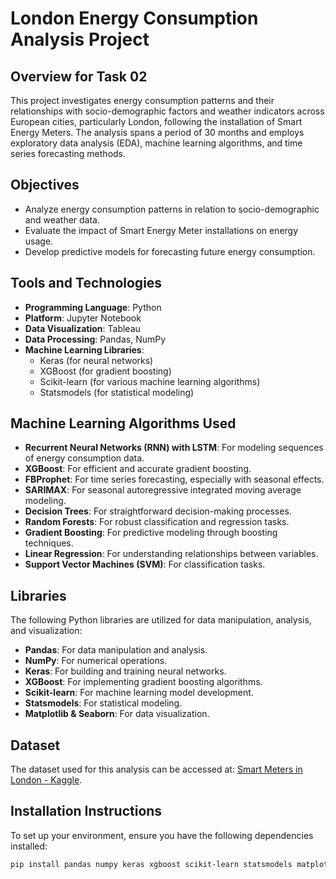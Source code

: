 # London Energy Consumption Analysis Project

## Overview for Task 02 

This project investigates energy consumption patterns and their relationships with socio-demographic factors and weather indicators across European cities, particularly London, following the installation of Smart Energy Meters. The analysis spans a period of 30 months and employs exploratory data analysis (EDA), machine learning algorithms, and time series forecasting methods.

## Objectives

- Analyze energy consumption patterns in relation to socio-demographic and weather data.
- Evaluate the impact of Smart Energy Meter installations on energy usage.
- Develop predictive models for forecasting future energy consumption.

## Tools and Technologies

- **Programming Language**: Python
- **Platform**: Jupyter Notebook
- **Data Visualization**: Tableau
- **Data Processing**: Pandas, NumPy
- **Machine Learning Libraries**: 
  - Keras (for neural networks)
  - XGBoost (for gradient boosting)
  - Scikit-learn (for various machine learning algorithms)
  - Statsmodels (for statistical modeling)

## Machine Learning Algorithms Used

- **Recurrent Neural Networks (RNN) with LSTM**: For modeling sequences of energy consumption data.
- **XGBoost**: For efficient and accurate gradient boosting.
- **FBProphet**: For time series forecasting, especially with seasonal effects.
- **SARIMAX**: For seasonal autoregressive integrated moving average modeling.
- **Decision Trees**: For straightforward decision-making processes.
- **Random Forests**: For robust classification and regression tasks.
- **Gradient Boosting**: For predictive modeling through boosting techniques.
- **Linear Regression**: For understanding relationships between variables.
- **Support Vector Machines (SVM)**: For classification tasks.

## Libraries

The following Python libraries are utilized for data manipulation, analysis, and visualization:

- **Pandas**: For data manipulation and analysis.
- **NumPy**: For numerical operations.
- **Keras**: For building and training neural networks.
- **XGBoost**: For implementing gradient boosting algorithms.
- **Scikit-learn**: For machine learning model development.
- **Statsmodels**: For statistical modeling.
- **Matplotlib & Seaborn**: For data visualization.

## Dataset

The dataset used for this analysis can be accessed at: [Smart Meters in London - Kaggle](https://www.kaggle.com/jeanmidev/smart-meters-in-london).

## Installation Instructions

To set up your environment, ensure you have the following dependencies installed:

```bash
pip install pandas numpy keras xgboost scikit-learn statsmodels matplotlib seaborn fbprophet

